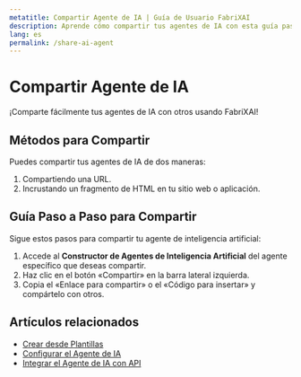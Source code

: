 ```yaml
---
metatitle: Compartir Agente de IA | Guía de Usuario FabriXAI
description: Aprende cómo compartir tus agentes de IA con esta guía paso a paso.
lang: es
permalink: /share-ai-agent
---
```


# Compartir Agente de IA

¡Comparte fácilmente tus agentes de IA con otros usando FabriXAI!

## Métodos para Compartir

Puedes compartir tus agentes de IA de dos maneras:
1. Compartiendo una URL.
2. Incrustando un fragmento de HTML en tu sitio web o aplicación.

## Guía Paso a Paso para Compartir

Sigue estos pasos para compartir tu agente de inteligencia artificial:

1. Accede al **Constructor de Agentes de Inteligencia Artificial** del agente específico que deseas compartir.
2. Haz clic en el botón «Compartir» en la barra lateral izquierda.
3. Copia el «Enlace para compartir» o el «Código para insertar» y compártelo con otros.

## Artículos relacionados
- [Crear desde Plantillas](/en-us/ecreate-from-templates)
- [Configurar el Agente de IA](/en-us/configure-ai-agent/)
- [Integrar el Agente de IA con API](/en-us/integrations-api/)